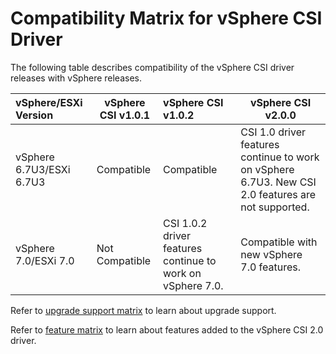 # Compatibility Matrix for vSphere CSI Driver

The following table describes compatibility of the vSphere CSI driver releases with vSphere releases.

| vSphere/ESXi  Version    | vSphere CSI v1.0.1 | vSphere CSI v1.0.2                                         | vSphere CSI v2.0.0                                           |
| :----------------------- | ------------------ | :--------------------------------------------------------- | ------------------------------------------------------------ |
| vSphere 6.7U3/ESXi 6.7U3 | Compatible         | Compatible                                                 | CSI 1.0 driver features continue to work on vSphere 6.7U3. New CSI 2.0 features are not supported. |
| vSphere 7.0/ESXi 7.0     | Not Compatible     | CSI 1.0.2 driver features continue to work on vSphere 7.0. | Compatible with new vSphere 7.0 features.                    |

Refer to [upgrade support matrix](upgrade_support_matrix.md) to learn about upgrade support.

Refer to [feature matrix](supported_features_matrix.md) to learn about features added to the vSphere CSI 2.0 driver.
